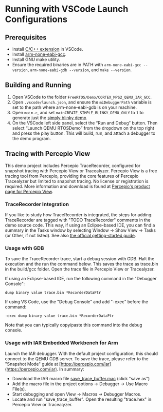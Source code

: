 # Running with VSCode Launch Configurations

## Prerequisites
* Install [C/C++ extension](https://marketplace.visualstudio.com/items?itemName=ms-vscode.cpptools) in VSCode.
* Install [arm-none-eabi-gcc](https://developer.arm.com/tools-and-software/open-source-software/developer-tools/gnu-toolchain/gnu-rm/downloads).
* Install GNU make utility.
* Ensure the required binaries are in PATH with ```arm-none-eabi-gcc --version```, ```arm-none-eabi-gdb --version```, and ```make --version```.

## Building and Running
1. Open VSCode to the folder ```FreeRTOS/Demo/CORTEX_MPS2_QEMU_IAR_GCC```.
2. Open ```.vscode/launch.json```, and ensure the ```miDebuggerPath``` variable is set to the path where arm-none-eabi-gdb is on your machine.
3. Open ```main.c```, and set ```mainCREATE_SIMPLE_BLINKY_DEMO_ONLY``` to ```1``` to generate just the [simply blinky demo](https://www.freertos.org/a00102.html#simple_blinky_demo).
4. On the VSCode left side panel, select the “Run and Debug” button. Then select “Launch QEMU RTOSDemo” from the dropdown on the top right and press the play button. This will build, run, and attach a debugger to the demo program.

## Tracing with Percepio View
This demo project includes Percepio TraceRecorder, configured for snapshot tracing with Percepio View or Tracealyzer.
Percepio View is a free tracing tool from Percepio, providing the core features of Percepio Tracealyzer but limited to snapshot tracing.
No license or registration is required. More information and download is found at [Percepio's product page for Percepio View](https://traceviewer.io/get-view?target=freertos).

### TraceRecorder Integration
If you like to study how TraceRecorder is integrated, the steps for adding TraceRecorder are tagged with "TODO TraceRecorder" comments in the demo source code.
This way, if using an Eclipse-based IDE, you can find a summary in the Tasks window by selecting Window -> Show View -> Tasks (or Other, if not listed).
See also [the official getting-started guide](https://traceviewer.io/getting-started-freertos-view).

### Usage with GDB
To save the TraceRecorder trace, start a debug session with GDB.
Halt the execution and the run the command below. 
This saves the trace as trace.bin in the build/gcc folder.
Open the trace file in Percepio View or Tracealyzer.

If using an Eclipse-based IDE, run the following command in the "Debugger Console":
```
dump binary value trace.bin *RecorderDataPtr
```

If using VS Code, use the "Debug Console" and add "-exec" before the command:
```
-exec dump binary value trace.bin *RecorderDataPtr
```

Note that you can typically copy/paste this command into the debug console.


### Usage with IAR Embedded Workbench for Arm
Launch the IAR debugger. With the default project configuration, this should connect to the QEMU GDB server.
To save the trace, please refer to the "Snapshot Mode" guide at [https://percepio.com/iar](https://percepio.com/iar).
In summary:
- Download the IAR macro file [save_trace_buffer.mac](https://percepio.com/downloads/save_trace_buffer.mac) (click "save as")
- Add the macro file in the project options -> Debugger -> Use Macro File(s). 
- Start debugging and open View -> Macros -> Debugger Macros.
- Locate and run "save_trace_buffer". Open the resulting "trace.hex" in Percepio View or Tracealyzer.


